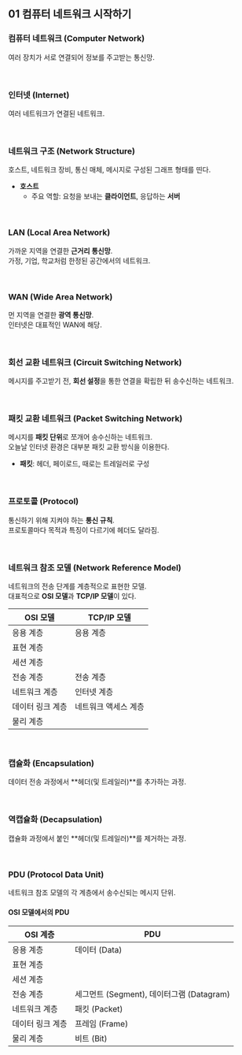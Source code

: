 ## 01 컴퓨터 네트워크 시작하기

### 컴퓨터 네트워크 (Computer Network)
여러 장치가 서로 연결되어 정보를 주고받는 통신망.

<br>

### 인터넷 (Internet)
여러 네트워크가 연결된 네트워크.

<br>

### 네트워크 구조 (Network Structure)
호스트, 네트워크 장비, 통신 매체, 메시지로 구성된 그래프 형태를 띤다.
- **호스트**
  - 주요 역할: 요청을 보내는 **클라이언트**, 응답하는 **서버**

<br>

### LAN (Local Area Network)
가까운 지역을 연결한 **근거리 통신망**.  
가정, 기업, 학교처럼 한정된 공간에서의 네트워크.

<br>

### WAN (Wide Area Network)
먼 지역을 연결한 **광역 통신망**.  
인터넷은 대표적인 WAN에 해당.

<br>

### 회선 교환 네트워크 (Circuit Switching Network)
메시지를 주고받기 전, **회선 설정**을 통한 연결을 확립한 뒤 송수신하는 네트워크.

<br>

### 패킷 교환 네트워크 (Packet Switching Network)
메시지를 **패킷 단위**로 쪼개어 송수신하는 네트워크.  
오늘날 인터넷 환경은 대부분 패킷 교환 방식을 이용한다.

- **패킷**: 헤더, 페이로드, 때로는 트레일러로 구성

<br>

### 프로토콜 (Protocol)
통신하기 위해 지켜야 하는 **통신 규칙**.  
프로토콜마다 목적과 특징이 다르기에 헤더도 달라짐.

<br>

### 네트워크 참조 모델 (Network Reference Model)
네트워크의 전송 단계를 계층적으로 표현한 모델.  
대표적으로 **OSI 모델**과 **TCP/IP 모델**이 있다.

| **OSI 모델**           | **TCP/IP 모델**         |
|------------------------|-------------------------|
| 응용 계층              | 응용 계층               |
| 표현 계층              |                         |
| 세션 계층              |                         |
| 전송 계층              | 전송 계층               |
| 네트워크 계층          | 인터넷 계층             |
| 데이터 링크 계층       | 네트워크 액세스 계층    |
| 물리 계층              |                         |

<br>

### 캡슐화 (Encapsulation)
데이터 전송 과정에서 **헤더(및 트레일러)**를 추가하는 과정.

<br>

### 역캡슐화 (Decapsulation)
캡슐화 과정에서 붙인 **헤더(및 트레일러)**를 제거하는 과정.

<br>

### PDU (Protocol Data Unit)
네트워크 참조 모델의 각 계층에서 송수신되는 메시지 단위.

#### OSI 모델에서의 PDU

| **OSI 계층**           | **PDU**               |
|------------------------|-----------------------|
| 응용 계층              | 데이터 (Data)         |
| 표현 계층              |                       |
| 세션 계층              |                       |
| 전송 계층              | 세그먼트 (Segment), 데이터그램 (Datagram) |
| 네트워크 계층          | 패킷 (Packet)         |
| 데이터 링크 계층       | 프레임 (Frame)        |
| 물리 계층              | 비트 (Bit)            |
